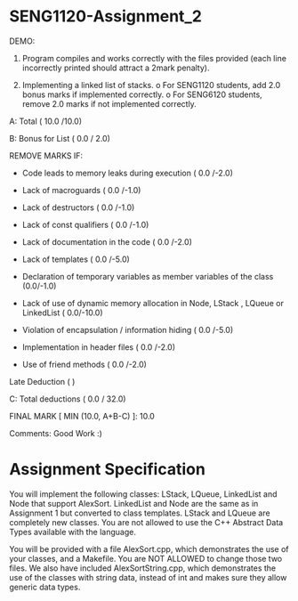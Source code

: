 # SENG1120-Assignment_2
DEMO:

1. Program compiles and works correctly with the files provided (each line incorrectly printed should attract a 2mark penalty). 

2. Implementing a linked list of stacks. o For SENG1120 students, add 2.0 bonus marks if implemented correctly. o For SENG6120 students, remove 2.0 marks if not implemented correctly. 
 
A: Total ( 10.0 /10.0)         

B: Bonus for List<LStack> ( 0.0 / 2.0) 

REMOVE MARKS IF: 

  - Code leads to memory leaks during execution ( 0.0 /-2.0) 

  - Lack of macroguards ( 0.0 /-1.0)

  - Lack of destructors ( 0.0 /-1.0) 

  - Lack of const qualifiers ( 0.0 /-1.0) 

  - Lack of documentation in the code ( 0.0 /-2.0) 

  - Lack of templates ( 0.0 /-5.0) 

  - Declaration of temporary variables as member variables of the class (0.0/-1.0)

  - Lack of use of dynamic memory allocation in Node, LStack , LQueue or LinkedList ( 0.0/-10.0)

  - Violation of encapsulation / information hiding ( 0.0 /-5.0) 

  - Implementation in header files ( 0.0 /-2.0) 

  - Use of friend methods ( 0.0 /-2.0)

Late Deduction (  ) 
 
C: Total deductions ( 0.0 / 32.0) 

FINAL MARK [ MIN (10.0, A+B-C) ]: 10.0  

Comments: Good Work :) 

# Assignment Specification

You will implement the following classes: LStack, LQueue, LinkedList and Node that support AlexSort. LinkedList and Node are the same as in Assignment 1 but converted to class templates. LStack and LQueue are completely new classes. You are not allowed to use the C++ Abstract Data Types available with the language. 

You will be provided with a file AlexSort.cpp, which demonstrates the use of your classes, and a Makefile. You are NOT ALLOWED to change those two files. We also have included AlexSortString.cpp, which demonstrates the use of the classes with string data, instead of int and makes sure they allow generic data types.

